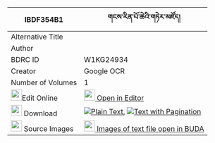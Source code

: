 |IBDF354B1|གངས་རིན་པོ་ཆེའི་གཏེར་མཛོད། 
| --- | --- 
|Alternative Title |
|Author | 
|BDRC ID | W1KG24934
|Creator | Google OCR
|Number of Volumes| 1
|<img width="25" src="https://img.icons8.com/color/25/000000/edit-property.png">Edit Online| [<img width="25" src="https://avatars.githubusercontent.com/u/45091458?s=200&v=4"> Open in Editor](http://editor.openpecha.org/IBDF354B1)
|<img width="25" src="https://img.icons8.com/fluent/48/000000/download-2.png"/>  Download | [![](https://img.icons8.com/color/20/000000/txt.png)Plain Text](https://github.com/Openpecha/IBDF354B1/releases/download/v1/gang_rinpoche_i_terdzo_plain_IBDF354B1.zip), [![](https://img.icons8.com/color/20/000000/txt.png)Text with Pagination](https://github.com/Openpecha/IBDF354B1/releases/download/v1/gang_rinpoche_i_terdzo_pages_IBDF354B1.zip)
|<img width="25" src="https://img.icons8.com/plasticine/100/000000/pictures-folder.png"/>  Source Images | [<img width="25" src="https://library.bdrc.io/icons/BUDA-small.svg"> Images of text file open in BUDA](https://library.bdrc.io/show/bdr:W1KG24934)